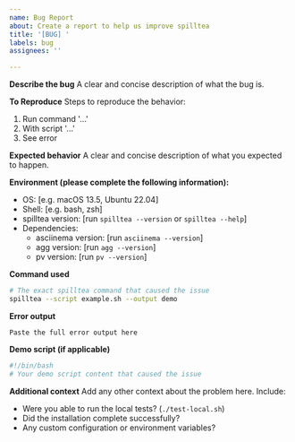 ```yaml
---
name: Bug Report
about: Create a report to help us improve spilltea
title: '[BUG] '
labels: bug
assignees: ''

---
```


**Describe the bug**
A clear and concise description of what the bug is.

**To Reproduce**
Steps to reproduce the behavior:
1. Run command '...'
2. With script '...'
3. See error

**Expected behavior**
A clear and concise description of what you expected to happen.

**Environment (please complete the following information):**
 - OS: [e.g. macOS 13.5, Ubuntu 22.04]
 - Shell: [e.g. bash, zsh]
 - spilltea version: [run `spilltea --version` or `spilltea --help`]
 - Dependencies:
   - asciinema version: [run `asciinema --version`]
   - agg version: [run `agg --version`]
   - pv version: [run `pv --version`]

**Command used**
```bash
# The exact spilltea command that caused the issue
spilltea --script example.sh --output demo
```

**Error output**
```
Paste the full error output here
```

**Demo script (if applicable)**
```bash
#!/bin/bash
# Your demo script content that caused the issue
```

**Additional context**
Add any other context about the problem here. Include:
- Were you able to run the local tests? (`./test-local.sh`)
- Did the installation complete successfully?
- Any custom configuration or environment variables?